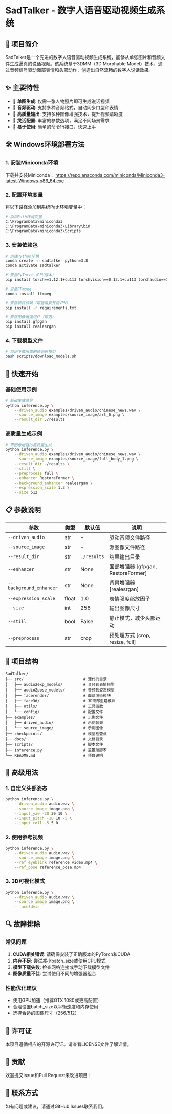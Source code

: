 # SadTalker - 数字人语音驱动视频生成系统

## 📖 项目简介

SadTalker是一个先进的数字人语音驱动视频生成系统，能够从单张图片和音频文件生成逼真的说话视频。该系统基于3DMM（3D Morphable Model）技术，通过音频信号驱动面部表情和头部动作，创造出自然流畅的数字人说话效果。

## ✨ 主要特性

- 🎯 **单图生成**: 仅需一张人物照片即可生成说话视频
- 🎵 **音频驱动**: 支持多种音频格式，自动同步口型和表情
- 🎨 **高质量输出**: 支持多种图像增强技术，提升视频清晰度
- 🔧 **灵活配置**: 丰富的参数选项，满足不同场景需求
- 🚀 **易于使用**: 简单的命令行接口，快速上手

## 🛠️ Windows环境部署方法

### 1. 安装Miniconda环境
下载并安装Miniconda：
https://repo.anaconda.com/miniconda/Miniconda3-latest-Windows-x86_64.exe

### 2. 配置环境变量
将以下路径添加到系统Path环境变量中：
```bash
# 添加Path环境变量
C:\ProgramData\miniconda3
C:\ProgramData\miniconda3\Library\bin
C:\ProgramData\miniconda3\Scripts
```

### 3. 安装依赖包
```bash
# 创建Python环境
conda create -n sadtalker python=3.8
conda activate sadtalker

# 安装PyTorch（GPU版本）
pip install torch==1.12.1+cu113 torchvision==0.13.1+cu113 torchaudio==0.12.1 --extra-index-url https://download.pytorch.org/whl/cu113

# 安装FFmpeg
conda install ffmpeg

# 安装项目依赖（可能需要开启VPN）
pip install -r requirements.txt

# 安装图像增强组件（可选）
pip install gfpgan
pip install realesrgan
```

### 4. 下载模型文件
```bash
# 自动下载所需的预训练模型
bash scripts/download_models.sh
```

## 🚀 快速开始

### 基础使用示例
```bash
# 基础生成命令
python inference.py \
    --driven_audio examples/driven_audio/chinese_news.wav \
    --source_image examples/source_image/art_6.png \
    --result_dir ./results
```

### 高质量生成示例
```bash
# 带图像增强的高质量生成
python inference.py \
    --driven_audio examples/driven_audio/chinese_news.wav \
    --source_image examples/source_image/full_body_1.png \
    --result_dir ./results \
    --still \
    --preprocess full \
    --enhancer RestoreFormer \
    --background_enhancer realesrgan \
    --expression_scale 1.3 \
    --size 512
```

## 📋 参数说明

| 参数 | 类型 | 默认值 | 说明 |
|------|------|--------|------|
| `--driven_audio` | str | - | 驱动音频文件路径 |
| `--source_image` | str | - | 源图像文件路径 |
| `--result_dir` | str | `./results` | 结果输出目录 |
| `--enhancer` | str | None | 面部增强器 [gfpgan, RestoreFormer] |
| `--background_enhancer` | str | None | 背景增强器 [realesrgan] |
| `--expression_scale` | float | 1.0 | 表情强度缩放因子 |
| `--size` | int | 256 | 输出图像尺寸 |
| `--still` | bool | False | 静止模式，减少头部运动 |
| `--preprocess` | str | crop | 预处理方式 [crop, resize, full] |

## 📂 项目结构

```
SadTalker/
├── src/                          # 源代码目录
│   ├── audio2exp_models/         # 音频到表情模型
│   ├── audio2pose_models/        # 音频到姿态模型
│   ├── facerender/               # 面部渲染模块
│   ├── face3d/                   # 3D面部重建模块
│   ├── utils/                    # 工具函数
│   └── config/                   # 配置文件
├── examples/                     # 示例文件
│   ├── driven_audio/             # 示例音频
│   └── source_image/             # 示例图像
├── checkpoints/                  # 模型检查点
├── docs/                         # 文档目录
├── scripts/                      # 脚本文件
├── inference.py                  # 主推理脚本
└── README.md                     # 项目说明
```

## 🎨 高级用法

### 1. 自定义头部姿态
```bash
python inference.py \
    --driven_audio audio.wav \
    --source_image image.png \
    --input_yaw -20 30 10 \
    --input_pitch -10 10 -5 \
    --input_roll -5 5 0
```

### 2. 使用参考视频
```bash
python inference.py \
    --driven_audio audio.wav \
    --source_image image.png \
    --ref_eyeblink reference_video.mp4 \
    --ref_pose reference_pose.mp4
```

### 3. 3D可视化模式
```bash
python inference.py \
    --driven_audio audio.wav \
    --source_image image.png \
    --face3dvis
```

## 🔍 故障排除

### 常见问题
1. **CUDA相关错误**: 请确保安装了正确版本的PyTorch和CUDA
2. **内存不足**: 尝试减小batch_size或使用CPU模式
3. **模型下载失败**: 检查网络连接或手动下载模型文件
4. **图像质量不佳**: 尝试使用不同的增强器组合

### 性能优化建议
- 使用GPU加速（推荐GTX 1080或更高配置）
- 合理设置batch_size以平衡速度和内存使用
- 选择合适的图像尺寸（256/512）

## 📄 许可证

本项目遵循相应的开源许可证。请查看LICENSE文件了解详情。

## 🤝 贡献

欢迎提交Issue和Pull Request来改进项目！

## 📧 联系方式

如有问题或建议，请通过GitHub Issues联系我们。